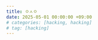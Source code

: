 ```yaml
---
title: ㅇㅅㅇ
date: 2025-05-01 00:00:00 +09:00
# categories: [hacking, hacking]
# tag: [hacking]
---
```

